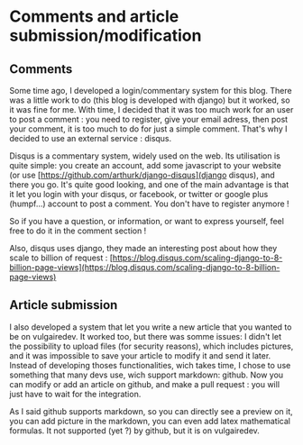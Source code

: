 # Comments and article submission/modification

## Comments

Some time ago, I developed a login/commentary system for this blog. There was a little work to do (this blog
is developed with django) but it worked, so it was fine for me. With time, I decided that it was too much
work for an user to post a comment : you need to register, give your email adress, then post your comment,
it is too much to do for just a simple comment. That's why I decided to use an external service : disqus.

Disqus is a commentary system, widely used on the web. Its utilisation is quite simple: you create an account,
 add some javascript to your website (or use [https://github.com/arthurk/django-disqus](django disqus), and there you go. It's quite good looking, and one of the main advantage 
is that it let you login with your disqus, or facebook, or twitter or google plus (humpf...) account to post 
a comment. You don't have to register anymore !

So if you have a question, or information, or want to express yourself, feel free to do it in the comment
section !

Also, disqus uses django, they made an interesting post about how they scale to billion of request : [https://blog.disqus.com/scaling-django-to-8-billion-page-views](https://blog.disqus.com/scaling-django-to-8-billion-page-views)

## Article submission

I also developed a system that let you write a new article that you wanted to be on vulgairedev. It worked too,
but there was somme issues: I didn't let the possibility to upload files (for security reasons), which includes
pictures, and it was impossible to save your article to modify it and send it later. Instead of developing
thoses functionalities, wich takes time, I chose to use something that many devs use, wich support markdown:
github. Now you can modify or add an article on github, and make a pull request : you will just have to 
wait for the integration.

As I said github supports markdown, so you can directly see a preview on it, you can add picture in the markdown,
you can even add latex mathematical formulas. It not supported (yet ?) by github, but it is on vulgairedev.

